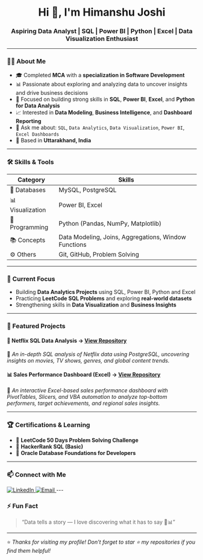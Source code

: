 <h1 align="center">Hi 👋, I'm Himanshu Joshi</h1>
<h3 align="center">Aspiring Data Analyst | SQL | Power BI | Python | Excel | Data Visualization Enthusiast</h3>

---

### 👨‍💻 About Me
- 🎓 Completed **MCA** with a **specialization in Software Development**  
- 📊 Passionate about exploring and analyzing data to uncover insights and drive business decisions  
- 🧠 Focused on building strong skills in **SQL**, **Power BI**, **Excel**, and **Python for Data Analysis**  
- 📈 Interested in **Data Modeling**, **Business Intelligence**, and **Dashboard Reporting**  
- 💬 Ask me about: `SQL`, `Data Analytics`, `Data Visualization`, `Power BI`, `Excel Dashboards`  
- 📍 Based in **Uttarakhand, India**  

---

### 🛠️ Skills & Tools
| Category | Skills |
|----------|--------|
| 💾 Databases | MySQL, PostgreSQL |
| 📊 Visualization | Power BI, Excel |
| 🐍 Programming | Python (Pandas, NumPy, Matplotlib) |
| 📚 Concepts | Data Modeling, Joins, Aggregations, Window Functions |
| ⚙️ Others | Git, GitHub, Problem Solving |

---

### 📘 Current Focus
- Building **Data Analytics Projects** using SQL, Power BI, Python and Excel  
- Practicing **LeetCode SQL Problems** and exploring **real-world datasets**  
- Strengthening skills in **Data Visualization** and **Business Insights**

---

### 📂 Featured Projects
#### 🧩 Netflix SQL Data Analysis → [View Repository](https://github.com/himanshujoshitech/Netflix_SQL_Project) 
📌 *An in-depth SQL analysis of Netflix data using PostgreSQL, uncovering insights on movies, TV shows, genres, and global content trends.*

#### 📊 Sales Performance Dashboard (Excel) → [View Repository](https://github.com/himanshujoshitech/Sales-Performance-Dashboard) 

📌 *An interactive Excel-based sales performance dashboard with PivotTables, Slicers, and VBA automation to analyze top-bottom performers, target achievements, and regional sales insights.*

---

### 🏆 Certifications & Learning
- 🥇 **LeetCode 50 Days Problem Solving Challenge**  
- 🧾 **HackerRank SQL (Basic)**  
- 🧠 **Oracle Database Foundations for Developers**  

---

### 📫 Connect with Me

<a href="https://www.linkedin.com/in/himanshujoshitech/">
  <img alt="LinkedIn" src="https://img.shields.io/badge/LinkedIn-Himanshu%20Joshi-blue?style=flat-square&logo=linkedin">
</a>
<a href="mailto:himanshujoshi.tech@gmail.com">
  <img alt="Email" src="https://img.shields.io/badge/Email-himanshujoshi.tech@gmail.com-red?style=flat-square&logo=gmail">
</a>
---

### ⚡ Fun Fact
> “Data tells a story — I love discovering what it has to say 📖📊”

---

⭐️ *Thanks for visiting my profile! Don’t forget to star ⭐ my repositories if you find them helpful!*
